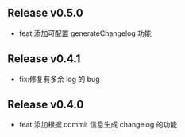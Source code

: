 ## Release v0.5.0
- feat:添加可配置 generateChangelog 功能

## Release v0.4.1
- fix:修复有多余 log 的 bug

## Release v0.4.0
- feat:添加根据 commit 信息生成 changelog 的功能
